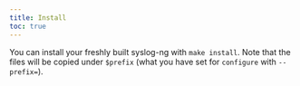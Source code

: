```yaml
---
title: Install
toc: true
---
```


You can install your freshly built syslog-ng with `make install`. Note that
the files will be copied under `$prefix` (what you have set for `configure` with `--prefix=`).
